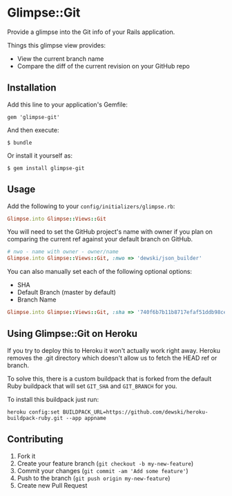 # Glimpse::Git

Provide a glimpse into the Git info of your Rails application.

Things this glimpse view provides:

- View the current branch name
- Compare the diff of the current revision on your GitHub repo

## Installation

Add this line to your application's Gemfile:

    gem 'glimpse-git'

And then execute:

    $ bundle

Or install it yourself as:

    $ gem install glimpse-git

## Usage

Add the following to your `config/initializers/glimpse.rb`: 

```ruby
Glimpse.into Glimpse::Views::Git
```

You will need to set the GitHub project's name with owner if you plan on
comparing the current ref against your default branch on GitHub.

```ruby
# nwo - name with owner - owner/name
Glimpse.into Glimpse::Views::Git, :nwo => 'dewski/json_builder'
```

You can also manually set each of the following optional options:

- SHA
- Default Branch (master by default)
- Branch Name

```ruby
Glimpse.into Glimpse::Views::Git, :sha => '740f6b7b11b8717efaf51ddb98ce23394544f7e0', :default_branch => 'rails4.0', :branch_name => 'integration'
```

## Using Glimpse::Git on Heroku

If you try to deploy this to Heroku it won't actually work right away. Heroku
removes the .git directory which doesn't allow us to fetch the HEAD ref or branch.

To solve this, there is a custom buildpack that is forked from the default Ruby
buildpack that will set `GIT_SHA` and `GIT_BRANCH` for you.

To install this buildpack just run:

```
heroku config:set BUILDPACK_URL=https://github.com/dewski/heroku-buildpack-ruby.git --app appname
```

## Contributing

1. Fork it
2. Create your feature branch (`git checkout -b my-new-feature`)
3. Commit your changes (`git commit -am 'Add some feature'`)
4. Push to the branch (`git push origin my-new-feature`)
5. Create new Pull Request
